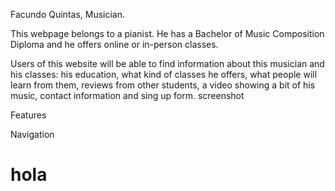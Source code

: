 Facundo Quintas, Musician.

This webpage belongs to a pianist. He has a Bachelor of Music Composition Diploma and he offers online or in-person classes.

Users of this website will be able to find information about this musician and his classes: his education, what kind of classes he offers, what people will learn from them, reviews from other students, a video showing a bit of his music, contact information and sing up form. 
 screenshot




 Features

 Navigation
 <h1>hola</h1>
